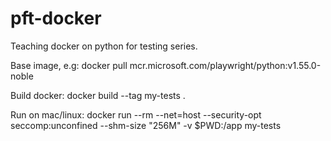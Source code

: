 # pft-docker
Teaching docker on python for testing series. 

Base image, e.g: docker pull mcr.microsoft.com/playwright/python:v1.55.0-noble

Build docker: docker build --tag my-tests .

Run on mac/linux: docker run --rm --net=host --security-opt seccomp:unconfined --shm-size "256M" -v $PWD:/app my-tests